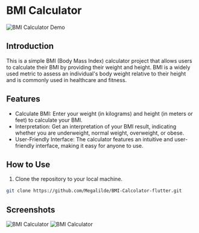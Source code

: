 # BMI Calculator

![BMI Calculator Demo](demo.gif)

## Introduction

This is a simple BMI (Body Mass Index) calculator project that allows users to calculate their BMI by providing their weight and height. BMI is a widely used metric to assess an individual's body weight relative to their height and is commonly used in healthcare and fitness.

## Features

- Calculate BMI: Enter your weight (in kilograms) and height (in meters or feet) to calculate your BMI.
- Interpretation: Get an interpretation of your BMI result, indicating whether you are underweight, normal weight, overweight, or obese.
- User-Friendly Interface: The calculator features an intuitive and user-friendly interface, making it easy for anyone to use.

## How to Use

1. Clone the repository to your local machine.

```bash
git clone https://github.com/Megalilde/BMI-Calcolator-flutter.git
```


## Screenshots
![BMI Calculator](<img src="https://github.com/Megalilde/BMI-Calcolator-flutter/raw/master/imagesReadme/Screenshot_1695919129.png" width="400" height="300">)
![BMI Calculator](<img src="https://github.com/Megalilde/BMI-Calcolator-flutter/blob/master/imagesReadme/Screenshot_1695919152.png" width="400" height="300">)
